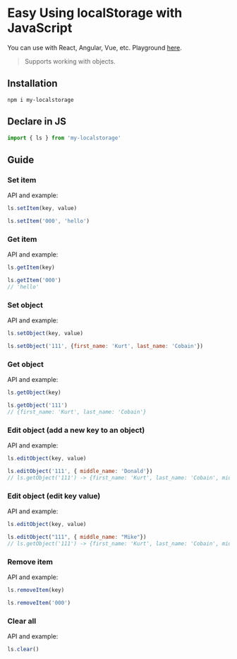 # Easy Using localStorage with JavaScript

You can use with React, Angular, Vue, etc. Playground [here](https://codesandbox.io/s/my-localstorage-drzxj).

> Supports working with objects.

## Installation
```
npm i my-localstorage
```

## Declare in JS
```js
import { ls } from 'my-localstorage'
```

## Guide

### Set item
API and example:
```js
ls.setItem(key, value)
```
```js
ls.setItem('000', 'hello')
```

### Get item
API and example:
```js
ls.getItem(key)
```
```js
ls.getItem('000')
// 'hello'
```

### Set object
API and example:
```js
ls.setObject(key, value)
```
```js
ls.setObject('111', {first_name: 'Kurt', last_name: 'Cobain'})
```


### Get object
API and example:
```js
ls.getObject(key)
```
```js
ls.getObject('111')
// {first_name: 'Kurt', last_name: 'Cobain'}
```

### Edit object (add a new key to an object)
API and example:
```js
ls.editObject(key, value)
```
```js
ls.editObject('111', { middle_name: 'Donald'})
// ls.getObject('111') -> {first_name: 'Kurt', last_name: 'Cobain', middle_name: 'Donald'}
```

### Edit object (edit key value)
API and example:
```js
ls.editObject(key, value)
```
```js
ls.editObject("111", { middle_name: "Mike"})
// ls.getObject('111') -> {first_name: 'Kurt', last_name: 'Cobain', middle_name: 'Mike'}
```

### Remove item
API and example:
```js
ls.removeItem(key)
```
```js
ls.removeItem('000')
```

### Clear all
API and example:
```js
ls.clear()
```
